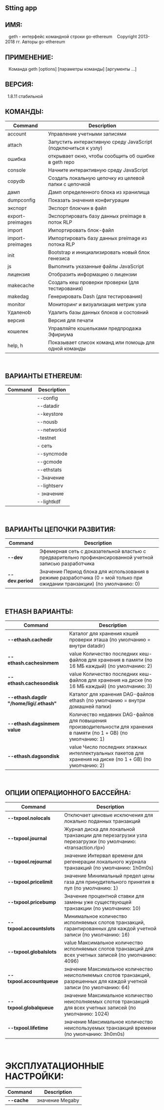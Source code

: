 ## Stting app


## ИМЯ:
   geth - интерфейс командной строки go-ethereum
   Copyright 2013-2018 гг. Авторы go-ethereum

## ПРИМЕНЕНИЕ:
   Команда geth [options] [параметры команды] [аргументы ...]
   
## ВЕРСИЯ:
  1.8.11 стабильной
   
## КОМАНДЫ:

|Command|Description
|--|--|
|account|Управление учетными записями|
|attach|Запустить интерактивную среду JavaScript (подключиться к узлу)
|ошибка| открывает окно, чтобы сообщить об ошибке в geth repo
|console| Начните интерактивную среду JavaScript
|copydb| Создать локальную цепочку из целевой папки с цепочкой
|дамп|Дамп определенного блока из хранилища
|dumpconfig| Показать значения конфигурации
|экспорт|Экспорт блокчин в файл
|export-preimages|  Экспортировать базу данных preimage в поток RLP
|import| Импортировать блок-файл
|import-preimages|Импортировать базу данных preimage из потока RLP
|init| Bootstrap и инициализировать новый блок генезиса
|js| Выполнить указанные файлы JavaScript
|лицензия| Отобразить информацию о лицензии
|makecache| Создать кеш проверки проверки (для тестирования)
|makedag| Генерировать Dash (для тестирования)
|monitor| Мониторинг и визуализация метрик узла
|Удаленоb| Удалить базы данных блоков и состояний
|версия| Версия для печати
|кошелек| Управляйте кошельками предпродажа Эфириума
|help, h| Показывает список команд или помощь для одной команды

   
## ВАРИАНТЫ ETHEREUM:

  |Command|Description
  |--|--|
  |--config| значение TOML конфигурационный файл
  |--datadir| "/home/ligi/.ethereum" Каталог данных для баз данных и хранилища ключей
  |--keystore| Directory для хранилища ключей (по умолчанию = внутри datadir)
  |--nousb| Отключает мониторинг и управление аппаратными кошельками USB
  |--networkid| value Сетевой идентификатор (целое число, 1 = Frontier, 2 = Morden (disused), 3 = Ropsten, 4 = Rinkeby) (по умолчанию: 1)
  |-testnet| Ropsten network: предварительно сконфигурированная тестовая сеть проверки работоспособности
  |- сеть| rinkeby Rinkeby: предварительно настроенная тестовая сеть проверки подлинности
  |--syncmode| «быстрый» режим синхронизации Blockchain («быстрый», «полный» или «светлый»)
  |--gcmode| value Режим сбора мусора Blockchain («полный», «архив») (по умолчанию: «полный»)
  |--ethstats| value URL-адрес отчета службы ethstats (nodename: secret @ host: port)
  |- Значение| идентификатора Пользовательское имя узла
  |--lightserv| значение Максимальный процент времени, разрешенного для обслуживания запросов LES (0-90) (по умолчанию: 0)
  |- значение| яркости Максимальное количество одноранговых клиентов LES (по умолчанию: 100)
  |--lightkdf| Сокращение использования оперативной памяти и процессора при извлечении ключей при некотором расходе силы KDF
  
## ВАРИАНТЫ ЦЕПОЧКИ РАЗВИТИЯ:

|Command|Description 
|--|--|  
|**--dev**| Эфемерная сеть с доказательной властью с предварительно профинансированной учетной записью разработчика   
|**--dev.period**| Значение Период блока для использования в режиме разработчика (0 = мой только при ожидании транзакции) (по умолчанию: 0)   
  
  
## ETHASH ВАРИАНТЫ:

|Command|Description
|--|--|
|**--ethash.cachedir**| Каталог для хранения кэшей проверки эташа (по умолчанию = внутри datadir)
|**--ethash.cachesinmem**| value Количество последних кеш-файлов для хранения в памяти (по 16 МБ каждый) (по умолчанию: 2)
|**--ethash.cachesondisk**| value Количество последних кеш-файлов для хранения на диске (по 16 МБ каждый) (по умолчанию: 3)
|**--ethash.dagdir "/home/ligi/.ethash"**| Каталог для хранения DAG-файлов ethash (по умолчанию = внутри домашней папки)
|**--ethash.dagsinmem value**| Количество недавних DAG-файлов для повышения производительности для хранения в памяти (по 1 + GB) (по умолчанию: 1)
|**--ethash.dagsondisk**| value Число последних этажных интеллектуальных пакетов для хранения на диске (по 1 + GB) (по умолчанию: 2)
  
## ОПЦИИ ОПЕРАЦИОННОГО БАССЕЙНА:

|Command|Description|
|--|--|
|**--txpool.nolocals**| Отключает ценовые исключения для локально поданных транзакций
|**--txpool.journal**|Журнал диска для локальной транзакции для перезагрузки узла перезагрузки (по умолчанию: «transaction.rlp»)
|**--txpool.rejournal**| значение Интервал времени для регенерации локального журнала транзакций (по умолчанию: 1h0m0s)
|**--txpool.pricelimit**|значение Минимальный предел цены газа для принудительного принятия в пул (по умолчанию: 1)
|**--txpool.pricebump**|Значение процентной ставки для замены уже существующей транзакции (по умолчанию: 10)
|**--txpool.accountslots**|Минимальное количество исполняемых слотов транзакций, гарантированных для каждой учетной записи (по умолчанию: 16)
|**--txpool.globalslots**| value Максимальное количество исполняемых слотов транзакций для всех учетных записей (по умолчанию: 4096)
|**--txpool.accountqueue**| значение Максимальное количество неисполняемых слотов транзакций, разрешенных для каждой учетной записи (по умолчанию: 64)
|**--txpool.globalqueue**| значение Максимальное количество неисполняемых слотов транзакций для всех учетных записей (по умолчанию: 1024)
|**--txpool.lifetime**| значение Максимальное количество неиспользуемых транзакций времени (по умолчанию: 3h0m0s)
  
# ЭКСПЛУАТАЦИОННЫЕ НАСТРОЙКИ:

|Command|Description|
|--|--|
|**--cache**| значение Megaby

